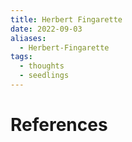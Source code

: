```yaml
---
title: Herbert Fingarette
date: 2022-09-03
aliases:
  - Herbert-Fingarette
tags:
  - thoughts
  - seedlings
---
```




# References